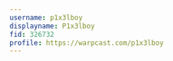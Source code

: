 ```yaml
---
username: p1x3lboy
displayname: P1x3lboy
fid: 326732
profile: https://warpcast.com/p1x3lboy
---
```

  

